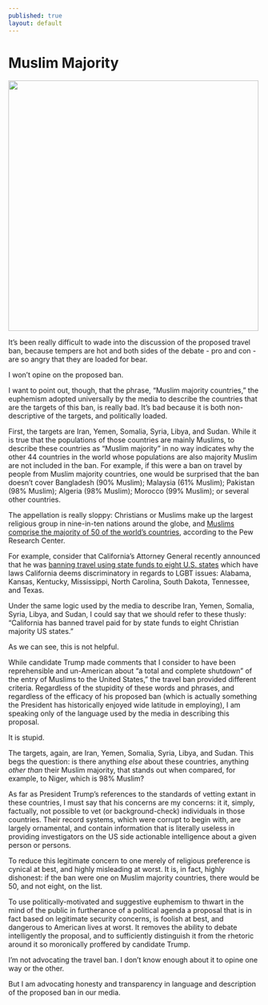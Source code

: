 ```yaml
---
published: true
layout: default
---
```


<h1>Muslim Majority</h1>
<p><img class="right" width="500px" src="http://cbsnews2.cbsistatic.com/hub/i/r/2017/03/11/913685f8-f0e3-4ea4-b8d1-c88ccd1cc2f9/resize/620x/52a412a0d05293c698858170b72d5f34/evans-trump-travel-ban-2-2017-3-11.jpg" /></p>


It’s been really difficult to wade into the discussion of the proposed travel ban, because tempers are hot and both sides of the debate - pro and con - are so angry that they are loaded for bear. 

I won’t opine on the proposed ban.

I want to point out, though, that the phrase, “Muslim majority countries,” the euphemism adopted universally by the media to describe the countries that are the targets of this ban, is really bad. It’s bad because it is both non-descriptive of the targets, and politically loaded. 

First, the targets are Iran, Yemen, Somalia, Syria, Libya, and Sudan. While it is true that the populations of those countries are mainly Muslims, to describe these countries as “Muslim majority” in no way indicates why the other 44 countries in the world whose populations are also majority Muslim are not included in the ban. For example, if this were a ban on travel by people from Muslim majority countries, one would be surprised that the ban doesn’t cover Bangladesh (90% Muslim); Malaysia (61% Muslim); Pakistan (98% Muslim); Algeria (98% Muslim); Morocco (99% Muslim); or several other countries. 

The appellation is really sloppy: Christians or Muslims make up the largest religious group in nine-in-ten nations around the globe, and <a href="http://www.pewresearch.org/fact-tank/2015/06/22/what-is-each-countrys-second-largest-religious-group/" target="_blank">Muslims comprise the majority of 50 of the world’s countries</a>, according to the Pew Research Center. 

For example, consider that California’s Attorney General recently announced that he was <a href="http://www.mercurynews.com/2017/06/22/california-has-a-travel-ban-8-states-including-texas-are-now-on-the-list/" target="_blank">banning travel using state funds to eight U.S. states</a> which have laws California deems discriminatory in regards to LGBT issues: Alabama, Kansas, Kentucky, Mississippi, North Carolina, South Dakota, Tennessee, and Texas. 

Under the same logic used by the media to describe Iran, Yemen, Somalia, Syria, Libya, and Sudan, I could say that we should refer to these thusly: “California has banned travel paid for by state funds to eight Christian majority US states.”

As we can see, this is not helpful. 

While candidate Trump made comments that I consider to have been reprehensible and un-American about “a total and complete shutdown” of the entry of Muslims to the United States,” the travel ban provided different criteria. Regardless of the stupidity of these words and phrases, and regardless of the efficacy of his proposed ban (which is actually something the President has historically enjoyed wide latitude in employing), I am speaking only of the language used by the media in describing this proposal. 

It is stupid. 

The targets, again, are  Iran, Yemen, Somalia, Syria, Libya, and Sudan. This begs the question: is there anything <em>else</em> about these countries, anything <em>other than</em> their Muslim majority, that stands out when compared, for example, to Niger, which is 98% Muslim? 

As far as President Trump’s references to the standards of vetting extant in these countries, I must say that his concerns are my concerns: it it, simply, factually, not possible to vet (or background-check) individuals in those countries. Their record systems, which were corrupt to begin with, are largely ornamental, and contain information that is literally useless in providing investigators on the US side actionable intelligence about a given person or persons. 

To reduce this legitimate concern to one merely of religious preference is cynical at best, and highly misleading at worst. It is, in fact, highly dishonest: if the ban were one on Muslim majority countries, there would be 50, and not eight, on the list. 

To use politically-motivated and suggestive euphemism to thwart in the mind of the public in furtherance of a political agenda a proposal that is in fact based on legitimate security concerns, is foolish at best, and dangerous to American lives at worst. It removes the ability to debate intelligently the proposal, and to sufficiently distinguish it from the rhetoric around it so moronically proffered by candidate Trump. 

I’m not advocating the travel ban. I don’t know enough about it to opine one way or the other. 

But I am advocating honesty and transparency in language and description of the proposed ban in our media. 



